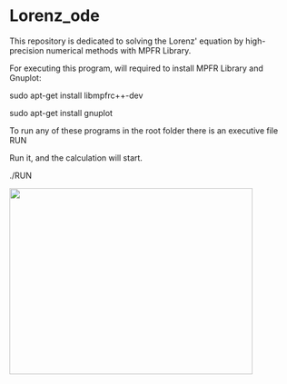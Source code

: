 # Lorenz_ode
This repository is dedicated to solving the Lorenz' equation by high-precision numerical methods with MPFR Library.

For executing this program, will required to install MPFR Library and Gnuplot: 

sudo apt-get install libmpfrc++-dev

sudo apt-get install gnuplot

To run any of these programs in the root folder there is an executive file RUN

Run it, and the calculation will start.

./RUN

<a href="url"><img src="https://user-images.githubusercontent.com/48961982/55075468-1b09da80-50a4-11e9-98a3-6dfc7f3ee1ef.png" align="left" height="328" width="428" ></a>
